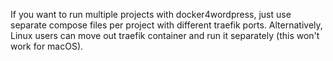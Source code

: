 If you want to run multiple projects with docker4wordpress, just use separate compose files per project with different traefik ports. Alternatively, Linux users can move out traefik container and run it separately (this won't work for macOS).
